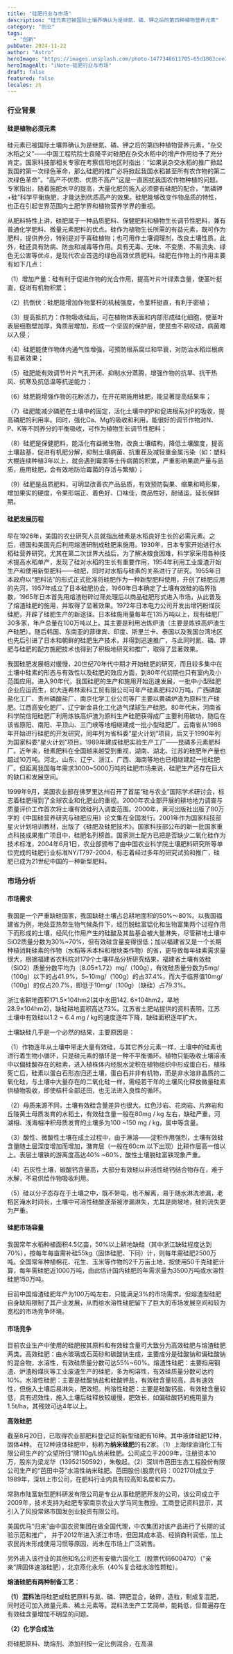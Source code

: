 ```yaml
---
title: "硅肥行业与市场"
description: "硅元素已被国际土壤界确认为是继氮、磷、钾之后的第四种植物营养元素"
category: "创业"
tags:
  - "创新"
pubDate: 2024-11-22
author: "Astro"
heroImage: "https://images.unsplash.com/photo-1477346611705-65d1883cee1e"
heroImageAlt: "iNote-硅肥行业与市场"
draft: false
featured: false
locales: zh
---
```


### 行业背景

#### 硅是植物必须元素

硅元素已被国际土壤界确认为是继氮、磷、钾之后的第四种植物营养元素，“杂交水稻之父”——中国工程院院士袁隆平对硅肥在杂交水稻中的增产作用给予了充分肯定。国家科技部相关专家在考察信阳地区时指出：“如果说杂交水稻的推广掀起我国的第一次绿色革命，那么硅肥的推广必将掀起我国水稻甚至所有农作物的第二次绿色革命”。“高产不优质、优质不高产”这是一直困扰我国农作物种植的问题。专家指出，随着施肥水平的提高，大量化肥的施入必须要有硅肥的配合，“氮磷钾+硅”科学平衡施肥，才能达到优质高产的效果。硅肥能够改变作物品质的特性，也正在引起世界范围内土肥学界和植物营养学界的重视。

从肥料特性上讲，硅肥属于一种品质肥料、保健肥料和植物生长调节性肥料，兼有普通化学肥料、微量元素肥料的优点。硅作为植物生长所需的有益元素，既可作为肥料，提供养分，特别是对于喜硅植物；也可用作土壤调理剂，改良土壤性质。此外，硅还具有防病、防虫和减毒等作用。具有无毒、无味、不变质、不易流失、绿色无公害等优点，是现代农业首选的绿色高效优质肥料。硅肥在作物上的作用主要有如下几点：

（1）增加产量：硅有利于促进作物的光合作用，提高叶片叶绿素含量，使茎叶挺直，促进有机物积累；

（2）抗倒伏：硅肥能增加作物茎秆的机械强度，令茎秆挺直，有利于密植；

（3）提高抵抗力：作物吸收硅后，可在植物体表面和内部形成硅化细胞，使茎叶表层细胞壁加厚，角质层增加，形成一个坚固的保护层，使昆虫不易咬动，病菌难以入侵；

（4）硅肥能使作物体内通气性增强，可预防根系腐烂和早衰，对防治水稻烂根病有显著效果；

（5）硅肥能有效调节叶片气孔开闭、抑制水分蒸腾，增强作物的抗旱、抗干热风、抗寒及抗低温等抗逆能力；

（6）硅肥能增强作物的花粉活力，在开花期施用硅肥，能显著提高结果率；

（7）硅肥能减少磷肥在土壤中的固定，活化土壤中的P和促进根系对P的吸收，提高磷肥的利用率。同时，强化Ca、Mg的吸收和利用，能很好的调节作物对N、P、K等不同养分的平衡吸收，可作为植物生长调节性肥料；

（8）硅肥是保健肥料，能活化有益微生物，改良土壤结构，降低土壤酸度，提高土壤盐基，促进有机肥分解，抑制土壤病菌、抗重茬及减轻重金属污染（如：塑料大棚连续种植3年以上，就会遇到霉菌等土传病菌的积累，严重影响果蔬产量与品质，施用硅肥，会有效地防治霉菌的存活与繁殖）；

（9）硅肥是品质肥料，可明显改善农产品品质，有效预防裂果、缩果和畸形果，增加果实的硬度，令果形端正、着色好、口味佳，商品性好，耐储运，延长保鲜期。

#### 硅肥发展历程

早在1926年，美国的农业研究人员就指出硅素是水稻良好生长的必需元素。之后，德国和美国先后利用熔渣研制成硅肥来施用。1930年，日本专家开始进行水稻硅营养研究，尤其在第二次世界大战后，为了解决粮食困难，科学家采用各种技术提高水稻单产，发现了硅对水稻的生长有重要作用，1954年利用工业废渣开始生产和使用新型肥料——硅肥，同时对水稻与硅素的关系进行了研究。1955年日本政府以“肥料法”的形式正式批准将硅肥作为一种新型肥料使用，开创了硅肥应用的先河，1957年成立了日本硅肥协会，1960年日本确定了土壤有效硅的临界指数，1965年日本首先用熔渣粉碎过筛处理后以商品硅肥形式进入市场，从此普及了熔渣硅肥的施用，并取得了显著效果。1972年日本电力公司开发出增钙粉煤灰硅肥，开辟了硅肥生产的新途径。日本硅施用量每年在135万吨以上，现有硅肥厂30多家，年产总量在100万吨以上。其主要是利用冶炼炉渣（主要是炼铁高炉渣生产硅肥）。随后韩国、东南亚的菲律宾、印度、斯里兰卡、泰国以及我国台湾地区也先后引进了日本和朝鲜的硅肥生产技术，并得到迅速推广，与此同时氮、磷、钾肥与硅肥的配方施肥技术也得到了积极地研究和推广，取得了显著效果。

我国硅肥发展相对缓慢，20世纪70年代中期才开始硅肥的研究，而且较多集中在土壤中硅素的形态与有效性以及硅肥的效应方面，到80年代初期也只有室内及小范围应用。进入90年代，我国硅肥的生产和施用开始迅速发展，一批中小型硅肥企业应运而生，如大连希林索科工贸有限公司可年产硅素肥料20万吨，广西磷酸盐化工厂、贵州磷酸盐厂、南京化学工业公司等厂主要以黄磷炉渣为原料生产硅肥。江西高安化肥厂、辽宁新金县化工化造气煤球生产硅肥。80年代末，河南省科学院信阳硅肥厂利用炼铁高炉渣为原料生产硅肥获得成厂主要利用碳功，随后在该省原阳、南阳、平顶山、三门峡等地相继建成一批小型硅肥厂。云南省从1988年开始进行硅肥的开发研究，同年列为省科委“星火计划”项目，后又于1990年列为国家科委“星火计划”项目。1989年建成硅肥实验生产工厂——昆磷多元素肥料厂。近年来，硅素肥料在全国越来越受到重视，湖南、湖北、江苏的硅肥年产量也超过10万吨。河北、山东、辽宁、浙江、广西、海南等地也已相继建起一批硅肥厂。但距离我国每年需求3000~5000万吨的硅肥市场来说，硅肥生产还存在巨大的缺口和发展空间。

1999年9月，美国农业部在佛罗里达州召开了首届“硅与农业”国际学术研讨会，标志着硅肥得到了全球农业和化肥业的重视。2000年农业部开展的耕地地力调查与质量评价工作首次将土壤有效硅列入调查范围。2000年，黄河出版社出版了80万字的《中国硅营养研究与硅肥应用》论文集在全国发行。2001年作为国家科技部星火计划培训教材，出版了《硅肥及硅肥技术》。国家科技部公布的新一批国家重点科技成果推广项目中，硅肥名列榜首。国家测土配方已把是否缺少二氧化硅作为技术标准，2004年6月1日，农业部颁布了由中国农业科学院土壤肥料研究所等单位完成的硅肥行业标准NY/T797-2004，标志着经过多年的研究试验和推广，硅肥已成为21世纪中国的一种新型肥料。

### 市场分析

#### 市场需求

我国是一个严重缺硅国家，我国缺硅土壤占总耕地面积的50%～80%。以我国福建省为例，地处亚热带生物气候条件下，经历脱硅富铝化和生物富集两个过程作用下而形成的土壤，经风化作用产生的硅酸及其盐基会被大量淋失，尽管耕地土壤中SiO2质量分数为30%~70%，但有效硅含量变得很低；加以福建省又是一个长期种植消耗硅素的作物（水稻等禾本科和根块类作物）的省，更导致每年硅素需求量很大，根据福建省农科院对179个土壤样品分析研究结果，福建省土壤有效硅（SiO2）质量分数平均为（8.05±1.72）mg/（100g），有效硅质量分数为5mg/（100g）以下的占41.9%，5~10mg/（100g）的占37.4%，而大于临界值10mg/（100g）的仅占20.7%，即低于10mg/（100g）（缺硅）占79.3%。

浙江省耕地面积171.5×104hm2(其中水田142. 6×104hm2，旱地28.9×104hm2)，缺硅耕地面积高达73%。江苏省土肥站提供的资料表明，江苏土壤中有效硅以1.2 ~ 6.4 mg / kg的速度逐年下降，缺硅面积逐年扩大。

土壤缺硅几乎是一个必然的结果，主要原因是：

（1）作物连年从土壤中带走大量有效硅，与其它养分元素一样，土壤中的硅素也进行着生物小循环，只是硅元素的循环是一种不平衡循环。植物只能吸收土壤溶液中以偏硅酸存在的硅素，进入植株体内经脱水淀积在植物组织中形成蛋白石，植株死亡后，硅素以蛋白石形态归还土壤，蛋白石并非有机物，而是非水溶非晶质的二氧化硅，与土壤中大量存在的二氧化硅一样，需经若干年的土壤风化释放微量硅素供植物吸收，即使桔杆全部还田，也无法进入良性的循环。

（2）母质来源不同，土壤有效硅含量差异也很大。红色沙岩、花岗岩、片麻岩和丘陵黄土母质发育的水稻土，有效硅含量一般在80mg / kg 左右，缺硅严重，河湖相、浅海相冲积母质发育的土壤多为100 ~150 mg / kg，属中等含量。

（3）酸性、微酸性土壤在成土过程中，由于淋溶——淀积作用强烈，土壤有效硅含量随土层深度增加而增加，潴育层（一般在60cm 以下出现）比耕作层高一倍以上。表层土壤铁的游离度高达40% ~60%，酸性土壤脱硅富铁现象严重。

（4）石灰性土壤，碳酸钙含量高，大部分有效硅以非活性硅钙结合物存在，难于水解，不易供给作物吸收利用。

（5）硅以分子态存在于土壤之中，既不带电，也不解离，易于随水淋洗渗漏，老稻区淹水时间长，土壤中可溶性硅酸逐渐被渗漏淋失，尤其是岗坡地，硅的流失更为严重。

#### 硅肥市场容量

我国常年水稻种植面积4.5亿亩，50%以上耕地缺硅（其中浙江缺硅程度达到70%），按每年每亩需补硅55kg（固体硅肥、下同）计，则每年需硅肥2500万吨。全国常年种植棉花、花生、玉米等作物的2千万亩土地，按使用50千克硅肥计算，每年需硅肥近1000万吨，由此估计国内硅肥的年需求量为3500万吨或水溶性硅肥150万吨。

目前中国熔渣硅肥年产为100万吨左右，只能满足3%的市场需求。但熔渣型硅肥自身缺陷限制了其产业发展，从而给水溶性硅肥留下了巨大的市场发展空间和较为宽松的市场竞争环境。

#### 市场竞争

目前农业生产中使用的硅肥按其原料和有效硅含量可大致分为高效硅肥与熔渣硅肥两类。高效硅肥：由水玻璃或石英砂和碳酸钠生成，主要成分是硅酸钠和偏硅酸钠的混合物，水溶性，有效硅质量分数可达55%~60%。熔渣性硅肥：主要指用钢渣、炉渣粉煤灰等工业废渣生产的硅肥，多为枸溶性，有效硅质量分数可达约10%。水溶性硅肥：主要是硅酸钠盐和硅酸钾盐，有效硅含量较高，具有速效性，但施入土壤后易淋失，肥效短。枸溶性硅肥：主要是硅酸钙盐，有效硅含量较低，具有迟效性，施入土壤后硅释放较缓慢，肥效长，如偏硅酸钙的施用量为1.5t/ha，其残效可达4年以上。

**高效硅肥**

截至8月20日，已取得农业部肥料登记证的新型硅肥有16种。其中液体硅肥12种，固体4种。
在12种液体硅肥中，标称为**纳米硅肥**的有2家。（1）上海绿油油化工有限公司生产的“众望所归”牌110g/L纳米硅肥。公司成立于2009年，注册资本10万，股东为梁龙华（13952150592），朱敬起。（2）深圳市芭田生态工程股份有限公司生产的“芭田中芬”水溶性纳米硅肥。芭田股份(股票代码：002170)成立于1989年，深圳上市公司，在肥料行业内具有较高知名度和实力。

常熟市陆富新型肥料研发有限公司是专业从事硅肥肥开发的公司，该公司成立于2009年，技术支持为硅肥专家南京农业大学马同生教授。工商登记资料显示，其引入了风投常熟市国发创业投资有限公司。

美国优马“归来”由中国农资集团在做全国代理，中农集团对该产品进行了长期的试验示范和推广， 并于2012年进入浙江市场，但因其成本高、经销商利润低，加上农民尚未形成使用习惯等原因，尚未在市场上广泛销售。

另外进入该行业的其他知名公司还有安徽六国化工（股票代码600470）（“亲亲”牌固体速溶硅肥），北京燕化永乐（40%复合硅水溶性颗粒）。

**熔渣硅肥有两种制备工艺**：

**（1）混料法**将硅肥或硅肥原料与氮、磷、钾肥混合，破碎，造粒，制成复混肥，同时还可加入微量元素、稀土元素等。混料法生产工艺简单，能耗低，但普遍存在有效硅含量增加不明显的问题。

**（2）化学合成法**

将硅肥原料、助熔剂、添加剂按一定比例混合，在高温
